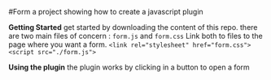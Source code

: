 #Form
a project showing how to create a javascript plugin

**Getting Started**
get started by downloading the content of this repo. there are two main files of concern : `form.js` and `form.css`
Link both to files to the page where you want a form.
`<link rel="stylesheet" href="form.css">` `<script src="./form.js">`

**Using the plugin**
the plugin works by clicking in a button to open a form
